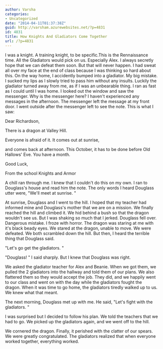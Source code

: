 ```yaml
---
author: Varsha
categories:
- Uncategorized
date: "2014-04-11T01:37:38Z"
guid: http://varsham.azurewebsites.net/?p=4831
id: 4831
title: How Knights And Gladiators Come Together
url: /?p=4831
---
```


I was a knight. A training knight, to be specific.This is the Rennaissance time. All the Gladiators would pick on us. Especially Alex. I always secretly hope that we can defeat them soon. But that will never happen. I had sweat all over my face at the end of class because I was thinking so hard about this. On the way home, I accidently bumped into a gladiator. My big mistake. I sucked my lips as I slowly tried to pass him without any insults. Luckily the gladiator turned away from me, as if I was an unbearable thing. I ran as fast as I could until I was home. I looked out the window and saw the messenger. Why is the messenger here? I haven't experienced any messages in the afternoon. The messenger left the message at my front door. I went outside after the messenger left to see the note. This is what I saw:

Dear Richardson,
  
There is a dragon at Valley Hill.
  
Everyone is afraid of it. It comes out at sunrise,
  
and comes back at afternoon. This October, it has to be done before Old Hallows' Eve. You have a month.

Good Luck,
  
From the school Knights and Armor

A chill ran through me. I knew that I couldn't do this on my own. I ran to Douglass's house and read him the note. The only words I heard Douglass utter were, "We'll meet at sunrise. "

At sunrise, Douglass and I went to the hill. I hoped that my teacher had informed mine and Douglass's mother that we are on a mission. We finally reached the hill  and climbed it.  We hid behind a bush so that the dragon wouldn't see us. But I was shaking so much that I jerked. Douglass fell over. Dangerous mistake. I froze with horror. The dragon was staring at me with it's black beady eyes. We stared at the dragon, unable to move.   We were defeated. We both scrambled down the hill. But then, I heard the terrible thing that Douglass said.

 "Let's go get the gladiators. "

 "Douglass! " I said sharply. But I knew that Douglass was right.

We asked the gladiator teacher for Alex and Beanie. When we got them, we pulled the 2 gladiators into the hallway and  told them of our plans. We also flattered them so they would accept the job. They did, and  we happily went to our class and went on with the day  while the gladiators fought the dragon.  When it was time to go home, the gladiators tiredly walked up to us. We knew what that meant.

The next morning, Douglass met up with me. He said,  "Let's fight  with the gladiators. "

I was surprised but I decided to follow his plan. We told the teachers that we had to go. We picked up the gladiators again, and we went off to the hill.

We cornered the dragon. Finally, it perished with the clatter of our spears. We were greatly congratulated. The gladiators realized that when everyone worked together, everything worked.

 

 